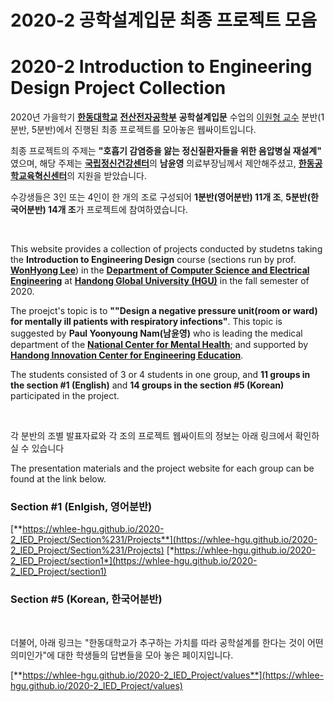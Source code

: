 # 2020-2 공학설계입문 최종 프로젝트 모음
# 2020-2 Introduction to Engineering Design Project Collection

2020년 가을학기 [**한동대학교**](https://www.handong.edu/) [**전산전자공학부**](http://csee.handong.edu/) **공학설계입문** 수업의 [이원형 교수](https://sites.google.com/site/leestation/) 분반(1분반, 5분반)에서 진행된 최종 프로젝트를 모아놓은 웹싸이트입니다.

최종 프로젝트의 주제는 **"호흡기 감염증을 앓는 정신질환자들을 위한 음압병실 재설계"** 였으며, 해당 주제는 [**국립정신건강센터**](http://www.ncmh.go.kr/ncmh/main.do)의 **남윤영** 의료부장님께서 제안해주셨고, [**한동공학교육혁신센터**](http://hicee.handong.edu/)의 지원을 받았습니다.

수강생들은 3인 또는 4인이 한 개의 조로 구성되어 **1분반(영어분반) 11개 조**, **5분반(한국어분반) 14개 조**가 프로젝트에 참여하였습니다.

<br/>

This website provides a collection of projects conducted by studetns taking the **Introduction to Engineering Design** course (sections run by prof. [**WonHyong Lee**](https://sites.google.com/site/leestation/)) in the [**Department of Computer Science and Electrical Engineering**](http://csee.handong.edu/) at [**Handong Global University (HGU)**](https://www.handong.edu/) in the fall semester of 2020.

The proejct's topic is to **""Design a negative pressure unit(room or ward) for mentally ill patients with respiratory infections"**. This topic is suggested by **Paul Yoonyoung Nam(남윤영)** who is leading the medical department of the [**National Center for Mental Health**](http://www.ncmh.go.kr/ncmh/main.do); and supported by [**Handong Innovation Center for Engineering Education**](http://hicee.handong.edu/).

The students consisted of 3 or 4 students in one group, and **11 groups in the section #1 (English)** and **14 groups in the section #5 (Korean)** participated in the project.

<br/>

각 분반의 조별 발표자료와 각 조의 프로젝트 웹싸이트의 정보는 아래 링크에서 확인하실 수 있습니다

The presentation materials and the project website for each group can be found at the link below.

### Section #1 (Enlgish, 영어분반)
[**https://whlee-hgu.github.io/2020-2_IED_Project/Section%231/Projects**](https://whlee-hgu.github.io/2020-2_IED_Project/Section%231/Projects)
[*https://whlee-hgu.github.io/2020-2_IED_Project/section1*](https://whlee-hgu.github.io/2020-2_IED_Project/section1)

### Section #5 (Korean, 한국어분반)

<br/>

더불어, 아래 링크는 "한동대학교가 추구하는 가치를 따라 공학설계를 한다는 것이 어떤 의미인가"에 대한 학생들의 답변들을 모아 놓은 페이지입니다.

[**https://whlee-hgu.github.io/2020-2_IED_Project/values**](https://whlee-hgu.github.io/2020-2_IED_Project/values)

